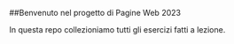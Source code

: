 ##Benvenuto nel progetto di Pagine Web 2023

In questa repo collezioniamo tutti gli esercizi fatti a lezione.


